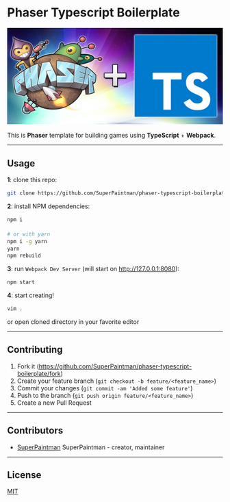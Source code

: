 # Phaser Typescript Boilerplate


![Logo][logo-image]


This is **Phaser** template for building games using **TypeScript** + **Webpack**.


--------------------------------------------------------------------------------

## Usage

**1**: clone this repo:

```sh
git clone https://github.com/SuperPaintman/phaser-typescript-boilerplate.git
```

**2**: install NPM dependencies:

```sh
npm i

# or with yarn
npm i -g yarn
yarn
npm rebuild
```

**3**: run `Webpack Dev Server` (will start on <http://127.0.0.1:8080>):

```sh
npm start
```

**4**: start creating!

```sh
vim .
```

or open cloned directory in your favorite editor


--------------------------------------------------------------------------------

## Contributing

1. Fork it (<https://github.com/SuperPaintman/phaser-typescript-boilerplate/fork>)
2. Create your feature branch (`git checkout -b feature/<feature_name>`)
3. Commit your changes (`git commit -am 'Added some feature'`)
4. Push to the branch (`git push origin feature/<feature_name>`)
5. Create a new Pull Request


--------------------------------------------------------------------------------

## Contributors

- [SuperPaintman](https://github.com/SuperPaintman) SuperPaintman - creator, maintainer


--------------------------------------------------------------------------------

## License

[MIT][license-url]


[logo-image]: README/logo.png
[license-url]: LICENSE
[travis-image]: https://img.shields.io/travis/SuperPaintman/phaser-typescript-boilerplate/master.svg?label=linux
[travis-url]: https://travis-ci.org/SuperPaintman/phaser-typescript-boilerplate
[coveralls-image]: https://img.shields.io/coveralls/SuperPaintman/phaser-typescript-boilerplate/master.svg
[coveralls-url]: https://coveralls.io/r/SuperPaintman/phaser-typescript-boilerplate?branch=master
